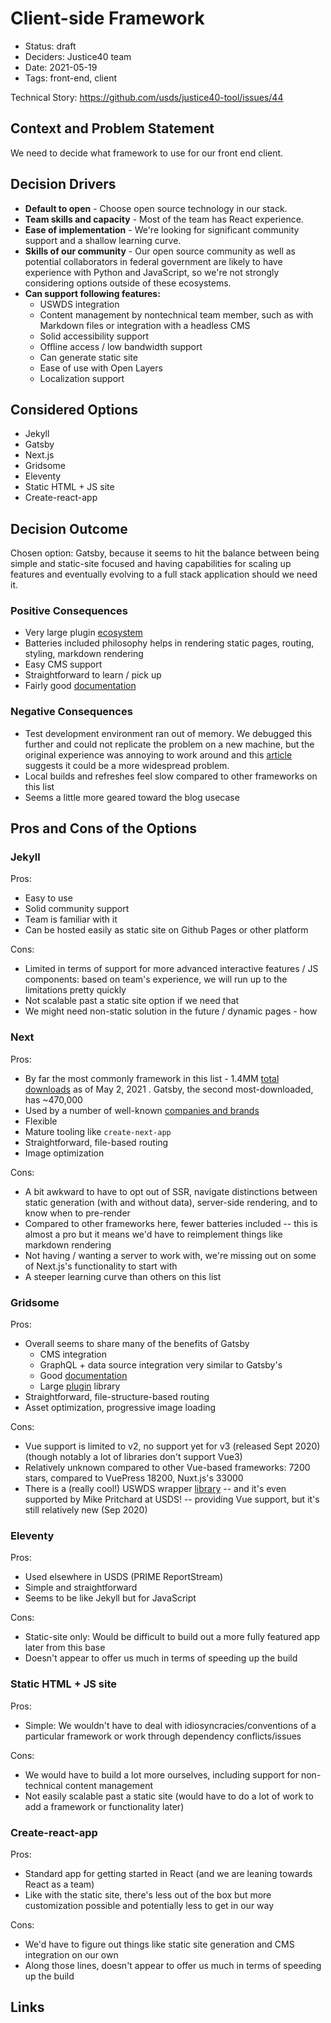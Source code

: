 # Client-side Framework

- Status: draft
- Deciders: Justice40 team
- Date: 2021-05-19
- Tags: front-end, client

Technical Story: https://github.com/usds/justice40-tool/issues/44 

## Context and Problem Statement

We need to decide what framework to use for our front end client.

## Decision Drivers <!-- optional -->

- **Default to open** - Choose open source technology in our stack.
- **Team skills and capacity** - Most of the team has React experience.
- **Ease of implementation** - We're looking for significant community support and a shallow learning curve.
- **Skills of our community** - Our open source community as well as potential collaborators in federal government are likely to have experience with Python and JavaScript, so we're not strongly considering options outside of these ecosystems.
- **Can support following features:**
  - USWDS integration
  - Content management by nontechnical team member, such as with Markdown files or integration with a headless CMS
  - Solid accessibility support
  - Offline access / low bandwidth support
  - Can generate static site
  - Ease of use with Open Layers
  - Localization support

## Considered Options

- Jekyll
- Gatsby
- Next.js
- Gridsome
- Eleventy
- Static HTML + JS site
- Create-react-app

## Decision Outcome

Chosen option: Gatsby, because it seems to hit the balance between being simple and static-site focused and having capabilities for scaling up features and eventually evolving to a full stack application should we need it. 

### Positive Consequences <!-- optional -->

- Very large plugin [ecosystem](https://www.gatsbyjs.com/plugins)
- Batteries included philosophy helps in rendering static pages, routing, styling, markdown rendering
- Easy CMS support
- Straightforward to learn / pick up
- Fairly good [documentation](https://www.gatsbyjs.com/docs)

### Negative Consequences <!-- optional -->

- Test development environment ran out of memory. We debugged this further and could not replicate the problem on a new machine, but the original experience was annoying to work around and this [article](https://support.gatsbyjs.com/hc/en-us/articles/360053096273-Why-did-I-hit-Out-of-Memory-errors-) suggests it could be a more widespread problem.
- Local builds and refreshes feel slow compared to other frameworks on this list
- Seems a little more geared toward the blog usecase

## Pros and Cons of the Options

### Jekyll

Pros:

- Easy to use
- Solid community support
- Team is familiar with it
- Can be hosted easily as static site on Github Pages or other platform

Cons:

- Limited in terms of support for more advanced interactive features / JS components: based on team's experience, we will run up to the limitations pretty quickly
- Not scalable past a static site option if we need that
- We might need non-static solution in the future / dynamic pages - how

### Next

Pros:

- By far the most commonly framework in this list - 1.4MM [total downloads](https://www.npmtrends.com/gatsby-vs-next-vs-nuxt-vs-vuepress-vs-create-react-app-vs-gridsome) as of May 2, 2021 . Gatsby, the second most-downloaded, has ~470,000
- Used by a number of well-known [companies and brands](https://nextjs.org/showcase)
- Flexible
- Mature tooling like `create-next-app`
- Straightforward, file-based routing
- Image optimization

Cons:

- A bit awkward to have to opt out of SSR, navigate distinctions between static generation (with and without data), server-side rendering, and to know when to pre-render
- Compared to other frameworks here, fewer batteries included -- this is almost a pro but it means we'd have to reimplement things like markdown rendering
- Not having / wanting a server to work with, we're missing out on some of Next.js's functionality to start with
- A steeper learning curve than others on this list

### Gridsome

Pros:

- Overall seems to share many of the benefits of Gatsby
  - CMS integration
  - GraphQL + data source integration very similar to Gatsby's
  - Good [documentation](https://gridsome.org/docs/)
  - Large [plugin](https://gridsome.org/plugins/) library
- Straightforward, file-structure-based routing
- Asset optimization, progressive image loading

Cons:

- Vue support is limited to v2, no support yet for v3 (released Sept 2020) (though notably a lot of libraries don't support Vue3)
- Relatively unknown compared to other Vue-based frameworks: 7200 stars, compared to VuePress 18200, Nuxt.js's 33000
- There is a (really cool!) USWDS wrapper [library](https://github.com/usds/uswds-vue) -- and it's even supported by Mike Pritchard at USDS! -- providing Vue support, but it's still relatively new (Sep 2020)

### Eleventy

Pros:
- Used elsewhere in USDS (PRIME ReportStream)
- Simple and straightforward
- Seems to be like Jekyll but for JavaScript

Cons:
- Static-site only: Would be difficult to build out a more fully featured app later from this base
- Doesn't appear to offer us much in terms of speeding up the build

### Static HTML + JS site

Pros:

- Simple: We wouldn't have to deal with idiosyncracies/conventions of a particular framework or work through dependency conflicts/issues

Cons:

- We would have to build a lot more ourselves, including support for non-technical content management
- Not easily scalable past a static site (would have to do a lot of work to add a framework or functionality later)

### Create-react-app

Pros:
- Standard app for getting started in React (and we are leaning towards React as a team)
- Like with the static site, there's less out of the box but more customization possible and potentially less to get in our way

Cons:
- We'd have to figure out things like static site generation and CMS integration on our own
- Along those lines, doesn't appear to offer us much in terms of speeding up the build

## Links <!-- optional -->

